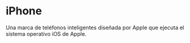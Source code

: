 [Title]: # (iPhone)
[Order]: # (58)

# iPhone 

Una marca de teléfonos inteligentes diseñada por Apple que ejecuta el sistema operativo iOS de Apple.